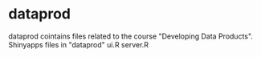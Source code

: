 dataprod
========

dataprod cointains files related to the course "Developing Data Products".
Shinyapps files in "dataprod\"
ui.R
server.R
